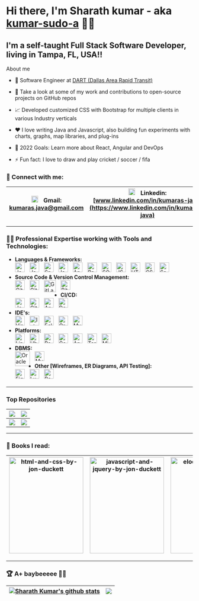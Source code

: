 # Hi there, I'm Sharath kumar - aka [kumar-sudo-a](https://github.com/kumar-sudo-a) 👋🏼 
## I'm a self-taught Full Stack Software Developer, living in Tampa, FL, USA!!

About me
- 💼 Software Engineer at [DART (Dallas Area Rapid Transit)](https://www.dart.org/)

- 🔭 Take a look at some of my work and contributions to open-source projects on GitHub repos

- 📈 Developed customized CSS with Bootstrap for multiple clients in various Industry verticals

- ❤️ I love writing Java and Javascript, also building fun experiments with charts, graphs, map libraries, and plug-ins

- 🥅 2022 Goals: Learn more about React, Angular and DevOps

- ⚡ Fun fact: I love to draw and play cricket / soccer / fifa

### 💬 Connect with me:

| <img align="centre" alt="Gmail" width="18px" src="https://upload.wikimedia.org/wikipedia/commons/7/7e/Gmail_icon_%282020%29.svg" style="padding-right:2px;" />  &nbsp; Gmail: <br/>[kumaras.java@gmail.com](kumaras.java@gmail.com) | <img align="centre" alt="Linkedin" width="18px" src="https://upload.wikimedia.org/wikipedia/commons/c/ca/LinkedIn_logo_initials.png" style="padding-right:2px;" />  &nbsp; Linkedin: <br/>[www.linkedin.com/in/kumaras-java](https://www.linkedin.com/in/kumaras-java) | <img align="centre" alt="Twitter" width="18px" src="https://raw.githubusercontent.com/anuraghazra/anuraghazra/master/assets/twitter.svg" style="padding-right:2px;" />  &nbsp; Twitter: <br/>[@Sharath_kumar22](@Sharath_kumar22) | <img align="centre" alt="Skype" width="18px" src="https://www.freepnglogos.com/uploads/skype-logo-png/skype-logo-vector-icon-template-clipart-download-0.png" style="padding-right:2px;" />  &nbsp; Skype: <br/>[Kumar](https://join.skype.com/invite/D6HsHUnmOjD5) | <img align="centre" alt="Skype" width="18px" src="https://user-images.githubusercontent.com/3369400/139447912-e0f43f33-6d9f-45f8-be46-2df5bbc91289.png" style="padding-right:2px;" />  &nbsp; GitHub: <br/>[github.com/kumar-sudo-a](https://github.com/kumar-sudo-a) |
| ------------- | ------------- | ------------- | ------------- | ------------- |

---
### 💪🏻 Professional Expertise working with Tools and Technologies:
 - **Languages & Frameworks:**    
    <img align="left" alt="Java" width="26px" src="https://cdn.jsdelivr.net/gh/devicons/devicon/icons/java/java-original.svg" style="padding-right:10px;" />
    <img align="left" alt="Java" width="26px" src="https://spring.io/images/projects/spring-edf462fec682b9d48cf628eaf9e19521.svg" style="padding-right:10px;" />
    <img align="left" alt="Spring" width="26px" src="https://pivotal.gallerycdn.vsassets.io/extensions/pivotal/vscode-boot-dev-pack/0.1.0/1629148309593/Microsoft.VisualStudio.Services.Icons.Default" style="padding-right:10px;" />
    <img align="left" alt="JavaScript" width="26px" src="https://cdn.jsdelivr.net/gh/devicons/devicon/icons/javascript/javascript-original.svg" style="padding-right:10px;" />
    <img align="left" alt="Angular" width="26px" src="https://angular.io/assets/images/logos/angularjs/AngularJS-Shield.svg" style="padding-right:10px;" />
    <img align="left" alt="React" width="26px" src="https://cdn.jsdelivr.net/gh/devicons/devicon/icons/react/react-original.svg" style="padding-right:10px;" />
    <img align="left" alt="SQL" width="26px" src="https://www.pngitem.com/pimgs/m/197-1973343_sql-database-icon-png-transparent-png.png" style="padding-right:10px;" />
    <img align="left" alt="JSON" width="26px" src="https://cdn-icons-png.flaticon.com/512/136/136525.png" style="padding-right:10px;" />
    <img align="left" alt="HTML5" width="26px" src="https://cdn.jsdelivr.net/gh/devicons/devicon/icons/html5/html5-original.svg" style="padding-right:10px;" />
    <img align="left" alt="CSS3" width="26px" src="https://cdn.jsdelivr.net/gh/devicons/devicon/icons/css3/css3-original.svg" style="padding-right:10px;" />
    <img align="left" alt="Sass" width="26px" src="https://cdn.jsdelivr.net/gh/devicons/devicon/icons/sass/sass-original.svg" style="padding-right:10px;" />
    <br />

 - **Source Code & Version Control Management:**  
   <img align="left" alt="Git" width="26px" src="https://cdn.jsdelivr.net/gh/devicons/devicon/icons/git/git-original.svg" style="padding-right:10px;" />
   <img align="left" alt="GitHub" width="26px" src="https://user-images.githubusercontent.com/3369400/139447912-e0f43f33-6d9f-45f8-be46-2df5bbc91289.png" style="padding-right:10px;" />
   <img align="left" alt="GitLab" width="32px" src="https://driftt.imgix.net/https%3A%2F%2Fdriftt.imgix.net%2Fhttps%253A%252F%252Fs3.amazonaws.com%252Fcustomer-api-avatars-prod%252F85489%252F307fa4f7f37831684fe3e3ee33ab97d3r2wbh3tdbf3w%3Ffit%3Dmax%26fm%3Dpng%26h%3D200%26w%3D200%26s%3D0b63e6b7b7c404889b1225e385b58178?fit=max&fm=png&h=200&w=200&s=b81290fd6e2958430bf4456d4dcafb58" style="padding-right:10px;" />
   <img align="left" alt="Bitbucket" width="26px" src="https://upload.wikimedia.org/wikipedia/commons/0/0e/Bitbucket-blue-logomark-only.svg" style="padding-right:10px;" />
   <br />

 - **CI/CD:**    
    <img align="left" alt="Jenkins" width="26px" src="https://cdn.jsdelivr.net/gh/devicons/devicon/icons/jenkins/jenkins-original.svg" style="padding-right:10px;" />
    <img align="left" alt="GitLab" width="26px" src="https://about.gitlab.com/images/icons/logos/slp-icon.svg" style="padding-right:10px;" />
    <img align="left" alt="Ansible" width="26px" src="https://cdn.icon-icons.com/icons2/2148/PNG/512/ansible_icon_132595.png" style="padding-right:10px;" />
    <img align="left" alt="Docker" width="26px" src="https://www.docker.com/sites/default/files/d8/styles/role_icon/public/2019-07/Moby-logo.png?itok=sYH_JEaJ" style="padding-right:10px;" />
    <br />

 - **IDE's:**  
    <img align="left" alt="Visual Studio Code" width="26px" src="https://cdn.jsdelivr.net/gh/devicons/devicon/icons/vscode/vscode-original.svg" style="padding-right:10px;" />
    <img align="left" alt="IntelliJ IDEA" width="26px" src="https://upload.wikimedia.org/wikipedia/commons/9/9c/IntelliJ_IDEA_Icon.svg" style="padding-right:10px;" />
    <img align="left" alt="Eclipse" width="26px" src="https://upload.wikimedia.org/wikipedia/commons/c/cf/Eclipse-SVG.svg" style="padding-right:10px;" />
    <img align="left" alt="Oracle SQL Developer" width="26px" src="https://upload.wikimedia.org/wikipedia/en/thumb/6/68/Oracle_SQL_Developer_logo.svg/800px-Oracle_SQL_Developer_logo.svg.png" style="padding-right:10px;" />
    <img align="left" alt="MySQL WorkBench" width="26px" src="https://pbs.twimg.com/profile_images/621577553376100352/lvR3kClO_400x400.png" style="padding-right:10px;" />
    <br />

 - **Platforms:**    
    <img align="left" alt="Linux" width="26px" src="https://cdn.jsdelivr.net/gh/devicons/devicon/icons/linux/linux-original.svg" style="padding-right:10px;" />
    <img align="left" alt="Ubuntu" width="26px" src="https://upload.wikimedia.org/wikipedia/commons/a/ab/Logo-ubuntu_cof-orange-hex.svg" style="padding-right:10px;" />
    <img align="left" alt="RedHat" width="26px" src="https://cdn.worldvectorlogo.com/logos/red-hat.svg" style="padding-right:10px;" />
    <img align="left" alt="CentOS" width="26px" src="https://cdn.jsdelivr.net/gh/devicons/devicon/icons/centos/centos-original.svg" style="padding-right:10px;" />
    <img align="left" alt="Apple" width="26px" src="https://cdn.jsdelivr.net/gh/devicons/devicon/icons/apple/apple-original.svg" style="padding-right:10px;" />
    <img align="left" alt="Terminal" width="26px" src="https://upload.wikimedia.org/wikipedia/commons/d/da/GNOME_Terminal_icon_2019.svg" style="padding-right:10px;" />
    <img align="left" alt="Microsoft Windows" width="26px" src="https://upload.wikimedia.org/wikipedia/commons/4/44/Microsoft_logo.svg" style="padding-right:10px;" />
    <br />

 - **DBMS:**  
    <img align="left" alt="Oracle" width="40px" src="https://cdn.jsdelivr.net/gh/devicons/devicon/icons/oracle/oracle-original.svg" style="padding-right:10px;" />
    <img align="left" alt="Mysql" width="26px" src="https://cdn.jsdelivr.net/gh/devicons/devicon/icons/mysql/mysql-original.svg" style="padding-right:10px;" />
    <br />
 
 - **Other [Wireframes, ER Diagrams, API Testing]:**  
   <img align="left" alt="Figma" width="26px" src="https://cdn-icons-png.flaticon.com/512/5968/5968705.png" style="padding-right:10px;" />
   <img align="left" alt="Lucid Chart" width="26px" src="https://pbs.twimg.com/profile_images/1437485071540232193/BFy122Ej_400x400.png" style="padding-right:10px;" />
   <img align="left" alt="Postman" width="26px" src="https://user-images.githubusercontent.com/7853266/44114706-9c72dd08-9fd1-11e8-8d9d-6d9d651c75ad.png" style="padding-right:10px;" />
   <br />
   <br />
<!--    <img align="left" alt="MySQL" width="26px" src="https://upload.wikimedia.org/wikipedia/commons/b/b2/Database-mysql.svg" style="padding-right:10px;" /> -->
   
---

### Top Repositories
<!-- 
<a href="https://github.com/kumar-sudo-a/transitime">
  <img align="center" src="https://github-readme-stats.vercel.app/api/pin/?username=kumar-sudo-a&repo=transitime&theme=buefy" />
</a>
<!-- Other contributions (Private) -->
<!--[ <a href="https://github.com/camsys/transitime">
  <img align="center" src="https://github-readme-stats.vercel.app/api/pin/?username=kumar-sudo-a&repo=transitime&theme=buefy" />
</a>
<a href="https://github.com/camsys/rawnav-file-loader">
  <img align="center" src="https://github-readme-stats.vercel.app/api/pin/?username=kumar-sudo-a&repo=rawnav-file-loader&theme=buefy" />
</a> ]
<a href="https://github.com/kumar-sudo-a/web-development-projects">
  <img align="center" src="https://github-readme-stats.vercel.app/api/pin/?username=kumar-sudo-a&repo=web-development-projects&theme=buefy" />
</a>
<br />
<a href="https://github.com/kumar-sudo-a/user-registration-web">
  <img align="center" src="https://github-readme-stats.vercel.app/api/pin/?username=kumar-sudo-a&repo=user-registration-web&theme=buefy" />
</a>
<a href="https://github.com/kumar-sudo-a/user-registration-rest">
  <img align="center" src="https://github-readme-stats.vercel.app/api/pin/?username=kumar-sudo-a&repo=user-registration-rest&theme=buefy" />
</a>
-->

| <a href="https://github.com/kumar-sudo-a/transitime"><img align="center" src="https://github-readme-stats.vercel.app/api/pin/?username=kumar-sudo-a&repo=transitime&theme=buefy" /></a> | <a href="https://github.com/kumar-sudo-a/web-development-projects"><img align="center" src="https://github-readme-stats.vercel.app/api/pin/?username=kumar-sudo-a&repo=web-development-projects&theme=buefy" /></a> |
| ------------- | ------------- |
<a href="https://github.com/kumar-sudo-a/user-registration-web"><img align="center" src="https://github-readme-stats.vercel.app/api/pin/?username=kumar-sudo-a&repo=user-registration-web&theme=buefy" /></a> | <a href="https://github.com/kumar-sudo-a/user-registration-rest"><img align="center" src="https://github-readme-stats.vercel.app/api/pin/?username=kumar-sudo-a&repo=user-registration-rest&theme=buefy" /></a> |

---

### 📕 Books I read:

| <img align="centre" alt="html-and-css-by-jon-duckett" width="200" height="260" src="https://img.thriftbooks.com/api/images/l/42286e8944500ef27a6e5a777b7b95c27953d150.jpg" style="padding-right:2px;" /> | <img align="centre" alt="javascript-and-jquery-by-jon-duckett" width="200" height="260" src="https://img.thriftbooks.com/api/images/m/daed4f53240a9f02dcaf9d5fd2a6b920788f327e.jpg" style="padding-right:2px;" /> | <img align="centre" alt="eloquent-javacript" width="200" height="260" src="https://eloquentjavascript.net/img/cover.jpg" style="padding-right:2px;" /> | <img align="centre" alt="OCA-808" width="200" height="260" src="https://img.thriftbooks.com/api/images/l/f421886bda52d5af9ce68294cf9ca54e2207b50b.jpg" style="padding-right:2px;" /> |
| ------------- | ------------- | ------------- | ------------- |

---

### 🏆 A+ baybeeeee ✌🏻
| <a href="https://github.com/anuraghazra/github-readme-stats"><img align="center" src="https://github-readme-stats.vercel.app/api?username=kumar-sudo-a&show_icons=true&include_all_commits=true&theme=buefy&hide_border=true" alt="Sharath Kumar's github stats" /></a> | <a href="https://github.com/anuraghazra/github-readme-stats"><img align="center" src="https://github-readme-stats.vercel.app/api/top-langs/?username=kumar-sudo-a&layout=compact&theme=buefy&hide_border=true" /></a> |
| ------------- | ------------- |
